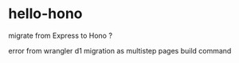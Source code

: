 # hello-hono
migrate from Express to Hono ?

error from wrangler d1 migration as multistep pages build command
